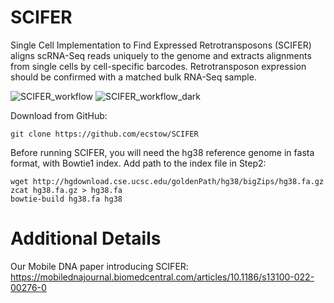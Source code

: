 # SCIFER
Single Cell Implementation to Find Expressed Retrotransposons (SCIFER) aligns scRNA-Seq reads uniquely to the genome and extracts alignments from single cells by cell-specific barcodes. Retrotransposon expression should be confirmed with a matched bulk RNA-Seq sample.

![SCIFER_workflow](https://user-images.githubusercontent.com/108097317/232626714-7f667ba6-46e0-426b-94d9-78ffb633c2eb.png#gh-light-mode-only)
![SCIFER_workflow_dark](https://user-images.githubusercontent.com/108097317/232627059-21786442-3ef5-41e3-b86e-4b5de7c9821d.png#gh-dark-mode-only)

Download from GitHub:
```
git clone https://github.com/ecstow/SCIFER
```

Before running SCIFER, you will need the hg38 reference genome in fasta format, with Bowtie1 index. Add path to the index file in Step2:
```
wget http://hgdownload.cse.ucsc.edu/goldenPath/hg38/bigZips/hg38.fa.gz
zcat hg38.fa.gz > hg38.fa
bowtie-build hg38.fa hg38
```

# Additional Details
Our Mobile DNA paper introducing SCIFER: https://mobilednajournal.biomedcentral.com/articles/10.1186/s13100-022-00276-0
